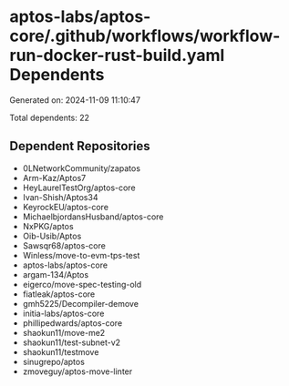 # aptos-labs/aptos-core/.github/workflows/workflow-run-docker-rust-build.yaml Dependents

Generated on: 2024-11-09 11:10:47

Total dependents: 22

## Dependent Repositories

- 0LNetworkCommunity/zapatos
- Arm-Kaz/Aptos7
- HeyLaurelTestOrg/aptos-core
- Ivan-Shish/Aptos34
- KeyrockEU/aptos-core
- MichaelbjordansHusband/aptos-core
- NxPKG/aptos
- Oib-Usib/Aptos
- Sawsqr68/aptos-core
- Winless/move-to-evm-tps-test
- aptos-labs/aptos-core
- argam-134/Aptos
- eigerco/move-spec-testing-old
- fiatleak/aptos-core
- gmh5225/Decompiler-demove
- initia-labs/aptos-core
- phillipedwards/aptos-core
- shaokun11/move-me2
- shaokun11/test-subnet-v2
- shaokun11/testmove
- sinugrepo/aptos
- zmoveguy/aptos-move-linter
